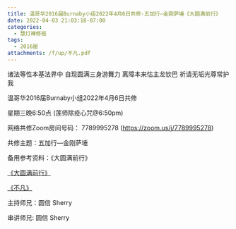 ```yaml
---
title: 温哥华2016届Burnaby小组2022年4月6日共修-五加行—金刚萨埵《大圆满前行》
date: 2022-04-03 21:03:18-07:00
categories:
  - 慧灯禅修班
tags:
  - 2016届
attachments: /f/up/不凡.pdf
---
```

诸法等性本基法界中 自现圆满三身游舞力 离障本来怙主龙钦巴 祈请无垢光尊常护我

温哥华2016届Burnaby小组2022年4月6日共修 

星期三晚6:50点 (莲师除疫心咒@6:50pm)

网络共修Zoom房间号码： 7789995278 (<https://zoom.us/j/7789995278>)

共修主题：五加行—金刚萨埵

备用参考资料：《大圆满前行》

[《大圆满前行》](/f/up/《大圆满前行》金刚萨埵.docx)

[《不凡》](/f/up/不凡.pdf)

主持师兄：圆信 Sherry

串讲师兄: 圆信 Sherry
